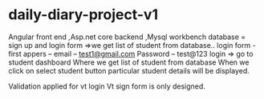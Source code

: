 # daily-diary-project-v1
Angular front end ,Asp.net core backend ,Mysql workbench database = sign up and login form =>we get list of student from database..
login form -first appers –
email – test1@gmail.com 
Password – test@123
login => go to  student dashboard 
Where we get list of student from database
When we click on select student button particular student details will be displayed.

Validation applied for vt login
Vt sign form is only designed.

